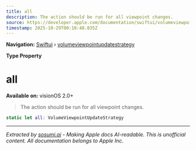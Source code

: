 ```yaml
---
title: all
description: The action should be run for all viewpoint changes.
source: https://developer.apple.com/documentation/swiftui/volumeviewpointupdatestrategy/all
timestamp: 2025-10-29T00:10:48.835Z
---
```


**Navigation:** [Swiftui](/documentation/swiftui) › [volumeviewpointupdatestrategy](/documentation/swiftui/volumeviewpointupdatestrategy)

**Type Property**

# all

**Available on:** visionOS 2.0+

> The action should be run for all viewpoint changes.

```swift
static let all: VolumeViewpointUpdateStrategy
```

---

*Extracted by [sosumi.ai](https://sosumi.ai) - Making Apple docs AI-readable.*
*This is unofficial content. All documentation belongs to Apple Inc.*
